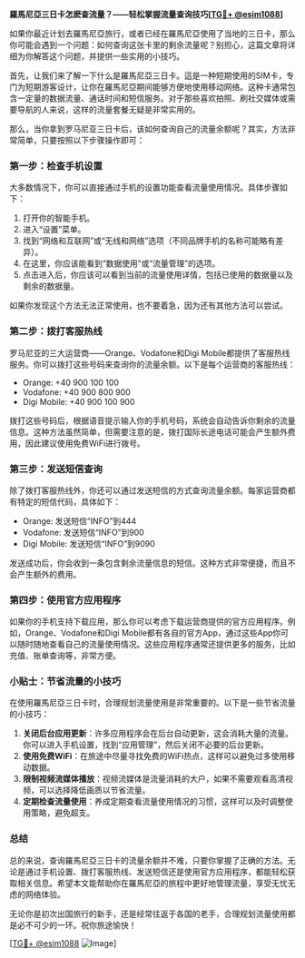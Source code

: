 **羅馬尼亞三日卡怎麽查流量？——轻松掌握流量查询技巧[[TG💪+ @esim1088](https://t.me/s/esim1088)]**

如果你最近计划去羅馬尼亞旅行，或者已经在羅馬尼亞使用了当地的三日卡，那么你可能会遇到一个问题：如何查询这张卡里的剩余流量呢？别担心，这篇文章将详细为你解答这个问题，并提供一些实用的小技巧。

首先，让我们来了解一下什么是羅馬尼亞三日卡。這是一种短期使用的SIM卡，专门为短期游客设计，让你在羅馬尼亞期间能够方便地使用移动网络。这种卡通常包含一定量的数据流量、通话时间和短信服务。对于那些喜欢拍照、刷社交媒体或需要导航的人来说，这样的流量套餐无疑是非常实用的。

那么，当你拿到罗马尼亚三日卡后，该如何查询自己的流量余额呢？其实，方法非常简单，只要按照以下步骤操作即可：

### **第一步：检查手机设置**
大多数情况下，你可以直接通过手机的设置功能查看流量使用情况。具体步骤如下：
1. 打开你的智能手机。
2. 进入“设置”菜单。
3. 找到“网络和互联网”或“无线和网络”选项（不同品牌手机的名称可能略有差异）。
4. 在这里，你应该能看到“数据使用”或“流量管理”的选项。
5. 点击进入后，你应该可以看到当前的流量使用详情，包括已使用的数据量以及剩余的数据量。

如果你发现这个方法无法正常使用，也不要着急，因为还有其他方法可以尝试。

### **第二步：拨打客服热线**
罗马尼亚的三大运营商——Orange、Vodafone和Digi Mobile都提供了客服热线服务。你可以拨打这些号码来查询你的流量余额。以下是每个运营商的客服热线：
- Orange: +40 900 100 100
- Vodafone: +40 900 800 900
- Digi Mobile: +40 900 100 900

拨打这些号码后，根据语音提示输入你的手机号码，系统会自动告诉你剩余的流量信息。这种方法虽然简单，但需要注意的是，拨打国际长途电话可能会产生额外费用，因此建议使用免费WiFi进行拨号。

### **第三步：发送短信查询**
除了拨打客服热线外，你还可以通过发送短信的方式查询流量余额。每家运营商都有特定的短信代码，具体如下：
- Orange: 发送短信“INFO”到444
- Vodafone: 发送短信“INFO”到900
- Digi Mobile: 发送短信“INFO”到9090

发送成功后，你会收到一条包含剩余流量信息的短信。这种方式非常便捷，而且不会产生额外的费用。

### **第四步：使用官方应用程序**
如果你的手机支持下载应用，那么你可以考虑下载运营商提供的官方应用程序。例如，Orange、Vodafone和Digi Mobile都有各自的官方App，通过这些App你可以随时随地查看自己的流量使用情况。这些应用程序通常还提供更多的服务，比如充值、账单查询等，非常方便。

### **小贴士：节省流量的小技巧**
在使用羅馬尼亞三日卡时，合理规划流量使用是非常重要的。以下是一些节省流量的小技巧：
1. **关闭后台应用更新**：许多应用程序会在后台自动更新，这会消耗大量的流量。你可以进入手机设置，找到“应用管理”，然后关闭不必要的后台更新。
2. **使用免费WiFi**：在旅途中尽量寻找免费的WiFi热点，这样可以避免过多使用移动数据。
3. **限制视频流媒体播放**：视频流媒体是流量消耗的大户，如果不需要观看高清视频，可以选择降低画质以节省流量。
4. **定期检查流量使用**：养成定期查看流量使用情况的习惯，这样可以及时调整使用策略，避免超支。

### **总结**
总的来说，查询羅馬尼亞三日卡的流量余额并不难，只要你掌握了正确的方法。无论是通过手机设置、拨打客服热线、发送短信还是使用官方应用程序，都能轻松获取相关信息。希望本文能帮助你在羅馬尼亞的旅程中更好地管理流量，享受无忧无虑的网络体验。

无论你是初次出国旅行的新手，还是经常往返于各国的老手，合理规划流量使用都是必不可少的一环。祝你旅途愉快！

[[TG💪+ @esim1088](https://t.me/s/esim1088) ![Image](https://i.postimg.cc/4NQfJmqS/Snipaste-2025-05-13-00-14-12.png)]